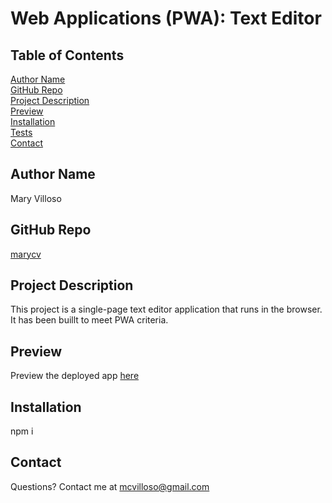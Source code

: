 # Web Applications (PWA): Text Editor
##  Table of Contents
[Author Name](#author-name) <br>
[GitHub Repo](#github-repo) <br>
[Project Description](#project-description) <br>
[Preview](#preview) <br>
[Installation](#installation) <br>
[Tests](#tests) <br>
[Contact](#contact)
## Author Name
Mary Villoso
## GitHub Repo
[marycv](https://github.com/marycv/web_applications_text_editor)
## Project Description
This project is a single-page text editor application that runs in the browser. It has been buillt to meet PWA criteria.
## Preview
Preview the deployed app [here](https://morning-plains-65810.herokuapp.com)
## Installation
npm i
## Contact
Questions? Contact me at mcvilloso@gmail.com 

